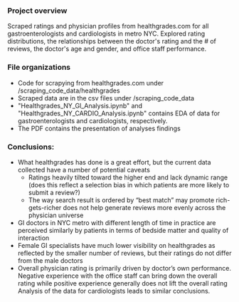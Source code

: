 ### Project overview
Scraped ratings and physician profiles from healthgrades.com for all gastroenterologists and cardiologists in metro NYC. Explored rating distributions, the relationships between the doctor's rating and the # of reviews, the doctor's age and gender, and office staff performance.

### File organizations
* Code for scrapying from healthgrades.com under /scraping_code_data/healthgrades
* Scraped data are in the csv files under /scraping_code_data
* "Healthgrades_NY_GI_Analysis.ipynb" and "Healthgrades_NY_CARDIO_Analysis.ipynb" contains EDA of data for gastroenterologists and cardiologists, respectively.
* The PDF contains the presentation of analyses findings

### Conclusions: 
* What healthgrades has done is a great effort, but the current data collected have a number of potential caveats
  * Ratings heavily tilted toward the higher end and lack dynamic range (does this reflect a selection bias in which patients are more likely to submit a review?)
  * The way search result is ordered by “best match” may promote rich-gets-richer does not help generate reviews more evenly across the physician universe
* GI doctors in NYC metro with different length of time in practice are perceived similarly by patients in terms of bedside matter and quality of interaction
* Female GI specialists have much lower visibility on healthgrades as reflected by the smaller number of reviews, but their ratings do not differ from the male doctors
* Overall physician rating is primarily driven by doctor’s own performance. Negative experience with the office staff can bring down the overall rating while positive experience generally does not lift the overall rating
Analysis of the data for cardiologists leads to similar conclusions.

